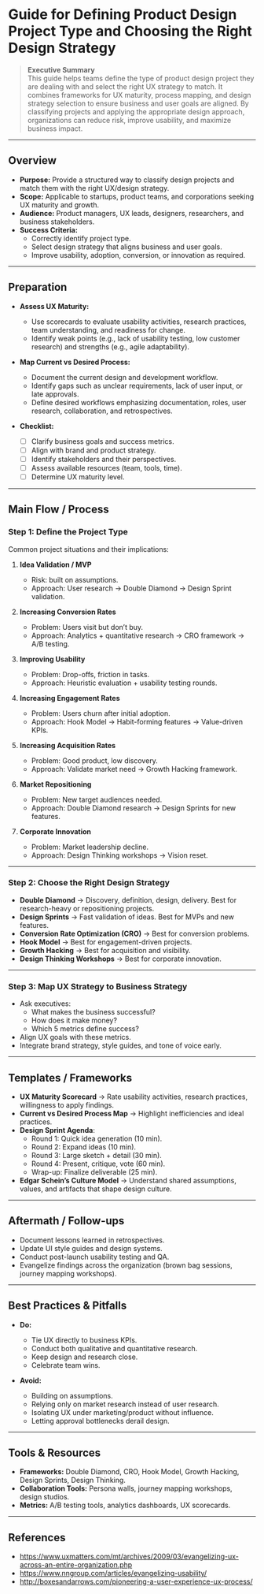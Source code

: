 # Guide for Defining Product Design Project Type and Choosing the Right Design Strategy

> **Executive Summary**  
> This guide helps teams define the type of product design project they are dealing with and select the right UX strategy to match. It combines frameworks for UX maturity, process mapping, and design strategy selection to ensure business and user goals are aligned. By classifying projects and applying the appropriate design approach, organizations can reduce risk, improve usability, and maximize business impact.

---

## Overview

- **Purpose:** Provide a structured way to classify design projects and match them with the right UX/design strategy.  
- **Scope:** Applicable to startups, product teams, and corporations seeking UX maturity and growth.  
- **Audience:** Product managers, UX leads, designers, researchers, and business stakeholders.  
- **Success Criteria:**  
  - Correctly identify project type.  
  - Select design strategy that aligns business and user goals.  
  - Improve usability, adoption, conversion, or innovation as required.  

---

## Preparation

- **Assess UX Maturity:**  
  - Use scorecards to evaluate usability activities, research practices, team understanding, and readiness for change.  
  - Identify weak points (e.g., lack of usability testing, low customer research) and strengths (e.g., agile adaptability).  

- **Map Current vs Desired Process:**  
  - Document the current design and development workflow.  
  - Identify gaps such as unclear requirements, lack of user input, or late approvals.  
  - Define desired workflows emphasizing documentation, roles, user research, collaboration, and retrospectives.  

- **Checklist:**  
  - [ ] Clarify business goals and success metrics.  
  - [ ] Align with brand and product strategy.  
  - [ ] Identify stakeholders and their perspectives.  
  - [ ] Assess available resources (team, tools, time).  
  - [ ] Determine UX maturity level.  

---

## Main Flow / Process

### Step 1: Define the Project Type

Common project situations and their implications:  
1. **Idea Validation / MVP**  
   - Risk: built on assumptions.  
   - Approach: User research → Double Diamond → Design Sprint validation.  

2. **Increasing Conversion Rates**  
   - Problem: Users visit but don’t buy.  
   - Approach: Analytics + quantitative research → CRO framework → A/B testing.  

3. **Improving Usability**  
   - Problem: Drop-offs, friction in tasks.  
   - Approach: Heuristic evaluation + usability testing rounds.  

4. **Increasing Engagement Rates**  
   - Problem: Users churn after initial adoption.  
   - Approach: Hook Model → Habit-forming features → Value-driven KPIs.  

5. **Increasing Acquisition Rates**  
   - Problem: Good product, low discovery.  
   - Approach: Validate market need → Growth Hacking framework.  

6. **Market Repositioning**  
   - Problem: New target audiences needed.  
   - Approach: Double Diamond research → Design Sprints for new features.  

7. **Corporate Innovation**  
   - Problem: Market leadership decline.  
   - Approach: Design Thinking workshops → Vision reset.  

---

### Step 2: Choose the Right Design Strategy

- **Double Diamond** → Discovery, definition, design, delivery. Best for research-heavy or repositioning projects.  
- **Design Sprints** → Fast validation of ideas. Best for MVPs and new features.  
- **Conversion Rate Optimization (CRO)** → Best for conversion problems.  
- **Hook Model** → Best for engagement-driven projects.  
- **Growth Hacking** → Best for acquisition and visibility.  
- **Design Thinking Workshops** → Best for corporate innovation.  

---

### Step 3: Map UX Strategy to Business Strategy

- Ask executives:  
  - What makes the business successful?  
  - How does it make money?  
  - Which 5 metrics define success?  
- Align UX goals with these metrics.  
- Integrate brand strategy, style guides, and tone of voice early.  

---

## Templates / Frameworks

- **UX Maturity Scorecard** → Rate usability activities, research practices, willingness to apply findings.  
- **Current vs Desired Process Map** → Highlight inefficiencies and ideal practices.  
- **Design Sprint Agenda**:  
  - Round 1: Quick idea generation (10 min).  
  - Round 2: Expand ideas (10 min).  
  - Round 3: Large sketch + detail (30 min).  
  - Round 4: Present, critique, vote (60 min).  
  - Wrap-up: Finalize deliverable (25 min).  
- **Edgar Schein’s Culture Model** → Understand shared assumptions, values, and artifacts that shape design culture.  

---

## Aftermath / Follow-ups

- Document lessons learned in retrospectives.  
- Update UI style guides and design systems.  
- Conduct post-launch usability testing and QA.  
- Evangelize findings across the organization (brown bag sessions, journey mapping workshops).  

---

## Best Practices & Pitfalls

- **Do:**  
  - Tie UX directly to business KPIs.  
  - Conduct both qualitative and quantitative research.  
  - Keep design and research close.  
  - Celebrate team wins.  

- **Avoid:**  
  - Building on assumptions.  
  - Relying only on market research instead of user research.  
  - Isolating UX under marketing/product without influence.  
  - Letting approval bottlenecks derail design.  

---

## Tools & Resources

- **Frameworks:** Double Diamond, CRO, Hook Model, Growth Hacking, Design Sprints, Design Thinking.  
- **Collaboration Tools:** Persona walls, journey mapping workshops, design studios.  
- **Metrics:** A/B testing tools, analytics dashboards, UX scorecards.  

---

## References

- https://www.uxmatters.com/mt/archives/2009/03/evangelizing-ux-across-an-entire-organization.php  
- https://www.nngroup.com/articles/evangelizing-usability/  
- http://boxesandarrows.com/pioneering-a-user-experience-ux-process/  